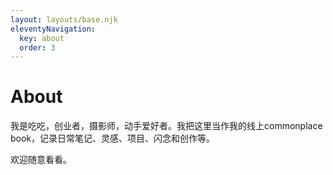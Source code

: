 ```yaml
---
layout: layouts/base.njk
eleventyNavigation:
  key: about
  order: 3
---
```



# About

我是吃吃，创业者，摄影师，动手爱好者。我把这里当作我的线上commonplace book，记录日常笔记、灵感、项目、闪念和创作等。

欢迎随意看看。
